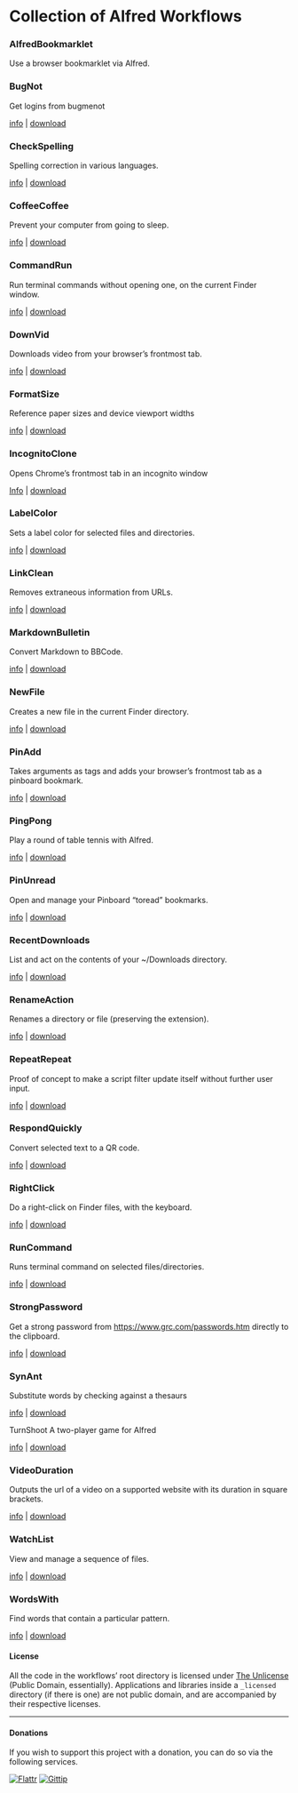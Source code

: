 # Collection of Alfred Workflows
### AlfredBookmarklet
Use a browser bookmarklet via Alfred.



### BugNot
Get logins from bugmenot

[info](http://www.alfredforum.com/topic/4075-bugnot-%E2%80%94-get-logins-from-bugmenot/) | [download](https://github.com/packal/repository/raw/master/com.vitorgalvao.alfred.bugnot/bugnot.alfredworkflow)

### CheckSpelling
Spelling correction in various languages.

[info](http://www.alfredforum.com/topic/3586-checkspelling-%E2%80%94-check-and-correct-spelling-in-multiple-languages/) | [download](https://github.com/packal/repository/raw/master/com.vitorgalvao.alfred.checkspelling/checkspelling.alfredworkflow)

### CoffeeCoffee
Prevent your computer from going to sleep.

[info](http://www.alfredforum.com/topic/3177-coffeecoffee-%E2%80%94-prevent-your-computer-from-going-to-sleep/) | [download](https://github.com/packal/repository/raw/master/com.vitorgalvao.alfred.coffeecoffee/coffeecoffee.alfredworkflow)

### CommandRun
Run terminal commands without opening one, on the current Finder window.

[info](http://www.alfredforum.com/topic/1868-commandrun-%E2%80%94-run-terminal-commands-without-opening-one-on-the-current-finder-window/?p=9887) | [download](https://github.com/packal/repository/raw/master/com.vitorgalvao.alfred.commandrun/commandrun.alfredworkflow)

### DownVid
Downloads video from your browser’s frontmost tab.

[info](http://www.alfredforum.com/topic/2045-downvid-%E2%80%94-download-videos-from-popular-sources/) | [download](https://github.com/packal/repository/raw/master/com.vitorgalvao.alfred.downvid/downvid.alfredworkflow)

### FormatSize
Reference paper sizes and device viewport widths

[info](http://www.alfredforum.com/topic/2748-formatsize-%E2%80%94-reference-paper-sizes-and-device-viewport-widths/) | [download](https://github.com/packal/repository/raw/master/com.vitorgalvao.alfred.formatsize/formatsize.alfredworkflow)

### IncognitoClone
Opens Chrome’s frontmost tab in an incognito window

[Info](http://www.alfredforum.com/topic/4003-incognitoclone-%E2%80%94-opens-chrome%E2%80%99s-frontmost-tab-in-an-incognito-window/) | [download](https://github.com/packal/repository/raw/master/com.vitorgalvao.alfred.incognitoclone/incognitoclone.alfredworkflow)

### LabelColor
Sets a label color for selected files and directories.

[info](http://www.alfredforum.com/topic/1334-labelcolor-%E2%80%94-sets-a-label-color-for-selected-files-and-directories/) | [download](https://github.com/packal/repository/raw/master/com.vitorgalvao.alfred.labelcolor/labelcolor.alfredworkflow)

### LinkClean
Removes extraneous information from URLs.

[info](http://www.alfredforum.com/topic/4179-linkclean-%E2%80%94-removes-extraneous-information-from-urls/) | [download](https://github.com/packal/repository/raw/master/com.vitorgalvao.alfred.linkclean/linkclean.alfredworkflow)

### MarkdownBulletin
Convert Markdown to BBCode.

[info](http://www.alfredforum.com/topic/3517-markdownbulletin-%E2%80%94-convert-markdown-to-bbcode/) | [download](https://github.com/packal/repository/raw/master/com.vitorgalvao.alfred.markdownbulletin/markdownbulletin.alfredworkflow)

### NewFile
Creates a new file in the current Finder directory.

[info](http://www.alfredforum.com/topic/2957-newfile-%E2%80%94-creates-a-new-file-in-the-current-finder-directory/) | [download](https://github.com/packal/repository/raw/master/com.vitorgalvao.alfred.newfile/newfile.alfredworkflow)

### PinAdd
Takes arguments as tags and adds your browser’s frontmost tab as a pinboard bookmark.

[info](http://www.alfredforum.com/topic/1230-pinadd-%E2%80%94-takes-arguments-as-tags-and-adds-your-browser%E2%80%99s-frontmost-tab-as-a-pinboard-bookmark/) | [download](https://github.com/packal/repository/raw/master/com.vitorgalvao.alfred.pinadd/pinadd.alfredworkflow)

### PingPong
Play a round of table tennis with Alfred.

[info](http://www.alfredforum.com/topic/4176-pinpong-%E2%80%94-play-a-round-of-table-tennis-with-alfred/) | [download](https://github.com/packal/repository/raw/master/com.vitorgalvao.alfred.pingpong/pingpong.alfredworkflow)

### PinUnread
Open and manage your Pinboard “toread” bookmarks.

[info](http://www.alfredforum.com/topic/3037-pinunread-%E2%80%94-open-and-manage-your-pinboard-%E2%80%9Ctoread%E2%80%9D-bookmarks/) | [download](https://github.com/packal/repository/raw/master/com.vitorgalvao.alfred.pinunread/pinunread.alfredworkflow)

### RecentDownloads
List and act on the contents of your ~/Downloads directory.

[info](http://www.alfredforum.com/topic/3737-recentdownloads-%E2%80%94-list-and-act-on-the-contents-of-your-downloads-directory/) | [download](https://github.com/packal/repository/raw/master/com.vitorgalvao.alfred.recentdownloads/recentdownloads.alfredworkflow)

### RenameAction
Renames a directory or file (preserving the extension).

[info](http://www.alfredforum.com/topic/2722-renameaction-%E2%80%94-renames-a-directory-or-file-preserving-the-extension/) | [download](https://github.com/packal/repository/raw/master/com.vitorgalvao.alfred.renameaction/renameaction.alfredworkflow)

### RepeatRepeat
Proof of concept to make a script filter update itself without further user input.

[info](http://www.alfredforum.com/topic/2740-repeatrepeat-%E2%80%94-proof-of-concept-to-make-a-script-filter-update-itself-without-further-user-input/) | [download](https://github.com/packal/repository/raw/master/com.vitorgalvao.alfred.repeatrepeat/repeatrepeat.alfredworkflow)

### RespondQuickly
Convert selected text to a QR code.

[info](http://www.alfredforum.com/topic/3695-respondquickly-%E2%80%94-convert-selected-text-to-a-qr-code/) | [download](https://github.com/packal/repository/raw/master/com.vitorgalvao.alfred.respondquickly/respondquickly.alfredworkflow)

### RightClick
Do a right-click on Finder files, with the keyboard.

[info](http://www.alfredforum.com/topic/3147-rightclick-%E2%80%94-do-a-right-click-on-finder-files-with-the-keyboard/) | [download](https://github.com/packal/repository/raw/master/com.vitorgalvao.alfred.rightclick/rightclick.alfredworkflow)

### RunCommand
Runs terminal command on selected files/directories.

[info](http://www.alfredforum.com/topic/1550-runcommand-%E2%80%94-runs-terminal-command-on-selected-filesdirectories/) | [download](https://github.com/packal/repository/raw/master/com.vitorgalvao.alfred.runcommand/runcommand.alfredworkflow)

### StrongPassword
Get a strong password from https://www.grc.com/passwords.htm directly to the clipboard.

[info](http://www.alfredforum.com/topic/1233-strongpassword-%E2%80%94-get-a-strong-password-from-httpswwwgrccompasswordshtm-directly-to-the-clipboard/) | [download](https://github.com/packal/repository/raw/master/com.vitorgalvao.alfred.strongpassword/strongpassword.alfredworkflow)

### SynAnt
Substitute words by checking against a thesaurs

[info](http://www.alfredforum.com/topic/3954-synant-%E2%80%94-substitute-words-by-checking-against-a-thesaurs/) | [download](https://github.com/packal/repository/raw/master/com.vitorgalvao.alfred.synant/synant.alfredworkflow)

TurnShoot
A two-player game for Alfred

[info](http://www.alfredforum.com/topic/4188-turnshoot-%E2%80%94-a-two-player-game-for-alfred/) | [download](https://github.com/packal/repository/raw/master/com.vitorgalvao.alfred.turnshoot/turnshoot.alfredworkflow)

### VideoDuration
Outputs the url of a video on a supported website with its duration in square brackets.

[info](http://www.alfredforum.com/topic/1393-videoduration-%E2%80%94-outputs-the-url-of-a-video-on-a-supported-website-with-its-duration-in-square-brackets/) | [download](https://github.com/packal/repository/raw/master/com.vitorgalvao.alfred.videoduration/videoduration.alfredworkflow)

### WatchList
View and manage a sequence of files.

[info](http://www.alfredforum.com/topic/1931-watchlist-%E2%80%94-view-and-manage-a-sequence-of-files/) | [download](https://github.com/packal/repository/raw/master/com.vitorgalvao.alfred.watchlist/watchlist.alfredworkflow)

### WordsWith
Find words that contain a particular pattern.

[info](http://www.alfredforum.com/topic/2771-wordswith-%E2%80%94-find-words-that-contain-a-particular-pattern/) | [download](https://github.com/packal/repository/raw/master/com.vitorgalvao.alfred.wordwith/wordswith.alfredworkflow)

#### License
All the code in the workflows’ root directory is licensed under [The Unlicense](http://unlicense.org/UNLICENSE) (Public Domain, essentially). Applications and libraries inside a `_licensed` directory (if there is one) are not public domain, and are accompanied by their respective licenses.

---

#### Donations
If you wish to support this project with a donation, you can do so via the following services.

[![Flattr](https://dl.dropboxusercontent.com/s/3wgyqj4bqvrxl1g/donations_flattr.svg)](https://flattr.com/submit/auto?user_id=vitor&url=https://github.com/vitorgalvao/alfred-workflows&title=alfred-workflows&language=en_GB&tags=github,alfred&category=software)
[![Gittip](https://dl.dropboxusercontent.com/s/2ak9rnqa11f1ham/donations_gittip.svg)](https://www.gittip.com/vitorgalvao/)
